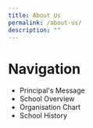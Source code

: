 ```yaml
---
title: About Us
permalink: /about-us/
description: ""
---
```

# Navigation
* Principal's Message
* School  Overview
* Organisation Chart
* School History